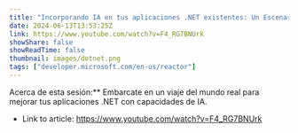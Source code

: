 ```yaml
---
title: "Incorporando IA en tus aplicaciones .NET existentes: Un Escenario Real"
date: 2024-06-13T13:53:25Z
link: https://www.youtube.com/watch?v=F4_RG7BNUrk
showShare: false
showReadTime: false
thumbnail: images/dotnet.png
tags: ["developer.microsoft.com/en-us/reactor"]
---
```

Acerca de esta sesión:** Embarcate en un viaje del mundo real para mejorar tus aplicaciones .NET con capacidades de IA.

- Link to article: https://www.youtube.com/watch?v=F4_RG7BNUrk